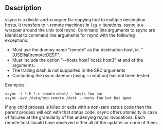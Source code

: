 ## Description

ssync is a divide-and-conquer file copying tool to multiple destination
hosts. It transfers to `n` remote machines in `log n` iterations.
ssync is a wrapper around the unix tool rsync. Command line arguments
to ssync are identical to command line arguments for rsync with
the following exceptions:

- Must use the dummy name "remote" as the destination host, ie. "[USER@]remote:DEST".
- Must include the option "--hosts host1 host2 host3" at end of the arguments.
- The trailing slash is not supported in the SRC arguments
- Contacting the rsync daemon (using :: notation) has not been tested.

Examples:

    ssync -t *.h *.c remote:dest/ --hosts foo bar
    ssync -avz /data/tmp remote:/dest --hosts foo bar baz quux

If any child process is killed or exits with a non-zero status code
then the parent process will exit with that status code. ssync
offers atomicity in case of failures at the granularity of
the underlying rsync invocations. Each remote host should 
have observed either all of the updates or none of them.
